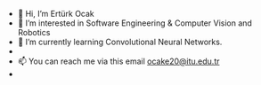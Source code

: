 - 👋 Hi, I’m Ertürk Ocak
- 👀 I’m interested in Software Engineering & Computer Vision and Robotics
- 🌱 I’m currently learning Convolutional Neural Networks.
- 
- 📫 You can reach me via this email ocake20@itu.edu.tr
- 
<!---
stevenpaul892/stevenpaul892 is a ✨ special ✨ repository because its `README.md` (this file) appears on your GitHub profile.
You can click the Preview link to take a look at your changes.
--->
